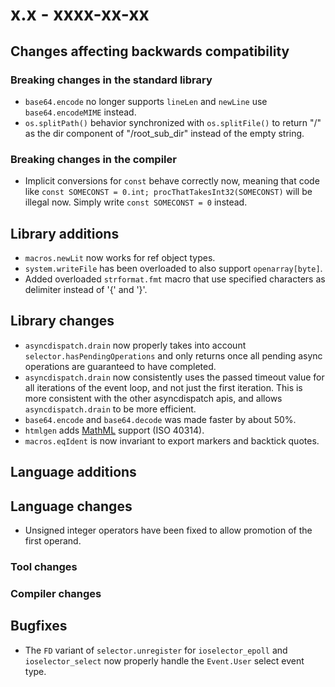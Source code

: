 # x.x - xxxx-xx-xx


## Changes affecting backwards compatibility



### Breaking changes in the standard library

- `base64.encode` no longer supports `lineLen` and `newLine` use `base64.encodeMIME` instead.
- `os.splitPath()` behavior synchronized with `os.splitFile()` to return "/" as the dir component of "/root_sub_dir" instead of the empty string.


### Breaking changes in the compiler

- Implicit conversions for `const` behave correctly now, meaning that code like `const SOMECONST = 0.int; procThatTakesInt32(SOMECONST)` will be illegal now.
  Simply write `const SOMECONST = 0` instead.


## Library additions

- `macros.newLit` now works for ref object types.
- `system.writeFile` has been overloaded to also support `openarray[byte]`.
- Added overloaded `strformat.fmt` macro that use specified characters as delimiter instead of '{' and '}'.

## Library changes

- `asyncdispatch.drain` now properly takes into account `selector.hasPendingOperations` and only returns once all pending async operations are guaranteed to have completed.
- `asyncdispatch.drain` now consistently uses the passed timeout value for all iterations of the event loop, and not just the first iteration. This is more consistent with the other asyncdispatch apis, and allows `asyncdispatch.drain` to be more efficient.
- `base64.encode` and `base64.decode` was made faster by about 50%.
- `htmlgen` adds [MathML](https://wikipedia.org/wiki/MathML) support
  (ISO 40314).
- `macros.eqIdent` is now invariant to export markers and backtick quotes.

## Language additions



## Language changes

- Unsigned integer operators have been fixed to allow promotion of the first operand.


### Tool changes



### Compiler changes




## Bugfixes

- The `FD` variant of `selector.unregister` for `ioselector_epoll` and `ioselector_select` now properly handle the `Event.User` select event type.
